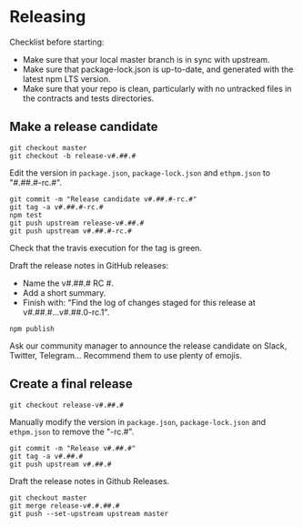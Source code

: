 # Releasing

Checklist before starting:
* Make sure that your local master branch is in sync with upstream.
* Make sure that package-lock.json is up-to-date, and generated with the latest npm
  LTS version.
* Make sure that your repo is clean, particularly with no untracked files in
  the contracts and tests directories.

## Make a release candidate

```
git checkout master
git checkout -b release-v#.##.#
```

Edit the version in `package.json`, `package-lock.json` and `ethpm.json`
to "#.##.#-rc.#".

```
git commit -m "Release candidate v#.##.#-rc.#"
git tag -a v#.##.#-rc.#
npm test
git push upstream release-v#.##.#
git push upstream v#.##.#-rc.#
```

Check that the travis execution for the tag is green.

Draft the release notes in GitHub releases:
* Name the v#.##.# RC #.
* Add a short summary.
* Finish with: "Find the log of changes staged for this release at
  v#.##.#...v#.##.0-rc.1".

```
npm publish
```

Ask our community manager to announce the release candidate on Slack, Twitter,
Telegram... Recommend them to use plenty of emojis.

## Create a final release

```
git checkout release-v#.##.#
```

Manually modify the version in `package.json`, `package-lock.json` and `ethpm.json`
to remove the "-rc.#".

```
git commit -m "Release v#.##.#"
git tag -a v#.##.#
git push upstream v#.##.#
```

Draft the release notes in Github Releases.

```
git checkout master
git merge release-v#.#.##.#
git push --set-upstream upstream master
```
